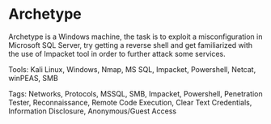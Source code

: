 # Archetype

Archetype is a Windows machine, the task is to exploit a misconfiguration in Microsoft SQL Server, try getting a reverse shell and get familiarized with the use of Impacket tool in order to further attack some services.

Tools: Kali Linux, Windows, Nmap, MS SQL, Impacket, Powershell, Netcat, winPEAS, SMB

Tags: Networks, Protocols, MSSQL, SMB, Impacket, Powershell, Penetration Tester, Reconnaissance, Remote Code Execution, Clear Text Credentials, Information Disclosure, Anonymous/Guest Access
